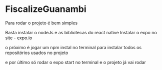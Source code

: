 # FiscalizeGuanambi


Para rodar o projeto é bem simples

Basta instalar o nodeJs e as bibliotecas do react native
Instalar o expo no site - expo.io

o próximo é jogar um npm instal no terminal para instalar todos os repositórios usados no projeto

e por último só rodar o expo start no terminal e o projeto já vai rodar
